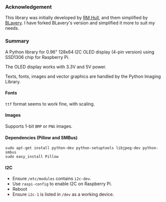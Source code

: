 ### Acknowledgement ###

This library was initially developed by [RM Hull](https://github.com/rm-hull/ssd1306), and them simplified by [BLavery](https://github.com/BLavery/lib_oled96). I have forked BLavery's version and simplified it more to suit my needs.

### Summary ###

A Python library for 0.96" 128x64 I2C OLED display (4-pin version) using SSD1306 chip for Raspberry Pi.

The OLED display works with 3.3V and 5V power.

Texts, fonts, images and vector graphics are handled by the Python Imaging Library.

#### Fonts ####

`ttf` format seems to work fine, with scaling.

#### Images ####

Supports 1-bit `BMP` or `PNG` images.

#### Dependencies (Pillow and SMBus) ####

    sudo apt-get install python-dev python-setuptools libjpeg-dev python-smbus
    sudo easy_install Pillow

#### I2C ####

- Ensure `/etc/modules` contains `i2c-dev`.
- Use `raspi-config` to enable I2C on Raspberry Pi. 
- Reboot
- Ensure `i2c-1` is listed in `/dev` as a working device.

